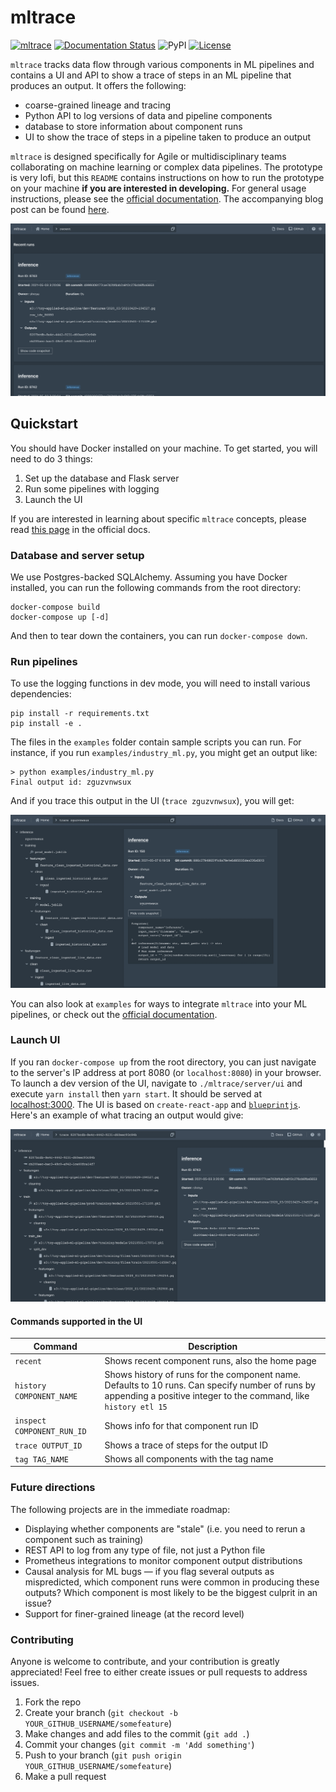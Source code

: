 # mltrace

[![mltrace](https://github.com/loglabs/mltrace/actions/workflows/python-package.yml/badge.svg)](https://github.com/loglabs/mltrace/actions/workflows/python-package.yml)
[![Documentation Status](https://readthedocs.org/projects/mltrace/badge/?version=latest)](https://mltrace.readthedocs.io/en/latest/?badge=latest)
![PyPI](https://img.shields.io/pypi/v/mltrace)
[![License](https://img.shields.io/badge/License-Apache%202.0-blue.svg)](https://opensource.org/licenses/Apache-2.0)

`mltrace` tracks data flow through various components in ML pipelines and
contains a UI and API to show a trace of steps in an ML pipeline that produces
an output. It offers the following:

- coarse-grained lineage and tracing
- Python API to log versions of data and pipeline components
- database to store information about component runs
- UI to show the trace of steps in a pipeline taken to produce an output

`mltrace` is designed specifically for Agile or multidisciplinary teams collaborating on machine learning or complex data pipelines. The prototype is very lofi, but this `README` contains instructions on how to run the prototype on your machine **if you are interested in developing.** For general usage instructions, please see the [official documentation](https://mltrace.readthedocs.io/en/latest/). The accompanying blog post can be found [here](https://www.shreya-shankar.com/introducing-mltrace/).

![screenshot](./res/home.png)

## Quickstart

You should have Docker installed on your machine. To get started, you will need to do 3 things:

1. Set up the database and Flask server
2. Run some pipelines with logging
3. Launch the UI

If you are interested in learning about specific `mltrace` concepts, please read [this page](https://mltrace.readthedocs.io/en/latest/concepts.html) in the official docs.

### Database and server setup

We use Postgres-backed SQLAlchemy. Assuming you have Docker installed, you can run the following commands from the
root directory:

```
docker-compose build
docker-compose up [-d]
```

And then to tear down the containers, you can run `docker-compose down`.

### Run pipelines

To use the logging functions in dev mode, you will need to install various dependencies:

```
pip install -r requirements.txt
pip install -e .
```

The files in the `examples` folder contain sample scripts you can run. For instance, if you run `examples/industry_ml.py`, you might get an output like:

```
> python examples/industry_ml.py
Final output id: zguzvnwsux
```

And if you trace this output in the UI (`trace zguzvnwsux`), you will get:

![screenshot](./res/industry_ml.png)


You can also look at `examples` for ways to integrate `mltrace` into your ML pipelines, or check out the [official documentation](https://mltrace.readthedocs.io/en/latest/).

### Launch UI

If you ran `docker-compose up` from the root directory, you can just navigate to the server's IP address at port 8080 (or `localhost:8080`) in your browser. To launch a dev version of the UI, navigate to `./mltrace/server/ui` and execute `yarn install` then `yarn start`. It should be served at [localhost:3000](localhost:3000). The UI is based on `create-react-app` and [`blueprintjs`](https://blueprintjs.com/docs/). Here's an example of what tracing an output would give:

![screenshot](./res/trace.png)

#### Commands supported in the UI

| Command | Description |
|---|---|
| `recent` | Shows recent component runs, also the home page|
| `history COMPONENT_NAME` | Shows history of runs for the component name. Defaults to 10 runs. Can specify number of runs by appending a positive integer to the command, like `history etl 15`|
| `inspect COMPONENT_RUN_ID` | Shows info for that component run ID |
| `trace OUTPUT_ID` | Shows a trace of steps for the output ID |
| `tag TAG_NAME` | Shows all components with the tag name|

### Future directions

The following projects are in the immediate roadmap:

* Displaying whether components are "stale" (i.e. you need to rerun a component such as training)
* REST API to log from any type of file, not just a Python file
* Prometheus integrations to monitor component output distributions
* Causal analysis for ML bugs — if you flag several outputs as mispredicted, which component runs were common in producing these outputs? Which component is most likely to be the biggest culprit in an issue?
* Support for finer-grained lineage (at the record level)

### Contributing

Anyone is welcome to contribute, and your contribution is greatly appreciated! Feel free to either create issues or pull requests to address issues.

1. Fork the repo
2. Create your branch (`git checkout -b YOUR_GITHUB_USERNAME/somefeature`)
3. Make changes and add files to the commit (`git add .`)
4. Commit your changes (`git commit -m 'Add something'`)
5. Push to your branch (`git push origin YOUR_GITHUB_USERNAME/somefeature`)
6. Make a pull request

